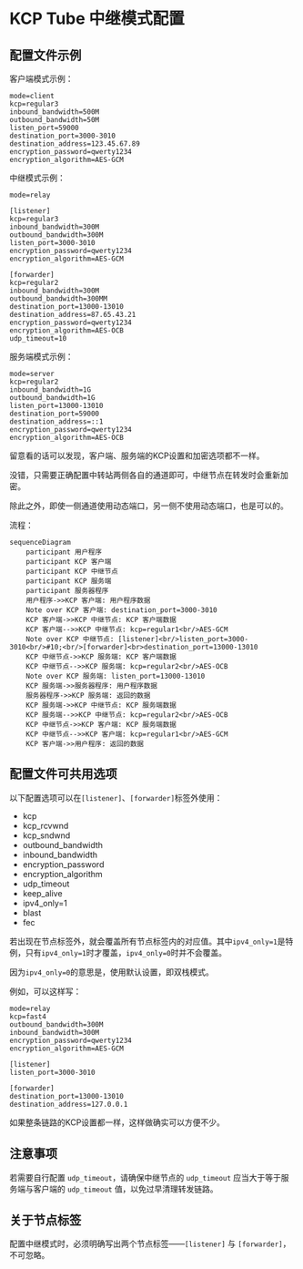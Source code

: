 # KCP Tube 中继模式配置

## 配置文件示例

客户端模式示例：
```
mode=client
kcp=regular3
inbound_bandwidth=500M
outbound_bandwidth=50M
listen_port=59000
destination_port=3000-3010
destination_address=123.45.67.89
encryption_password=qwerty1234
encryption_algorithm=AES-GCM
```

中继模式示例：
```
mode=relay

[listener]
kcp=regular3
inbound_bandwidth=300M
outbound_bandwidth=300M
listen_port=3000-3010
encryption_password=qwerty1234
encryption_algorithm=AES-GCM

[forwarder]
kcp=regular2
inbound_bandwidth=300M
outbound_bandwidth=300MM
destination_port=13000-13010
destination_address=87.65.43.21
encryption_password=qwerty1234
encryption_algorithm=AES-OCB
udp_timeout=10
```

服务端模式示例：
```
mode=server
kcp=regular2
inbound_bandwidth=1G
outbound_bandwidth=1G
listen_port=13000-13010
destination_port=59000
destination_address=::1
encryption_password=qwerty1234
encryption_algorithm=AES-OCB
```

留意看的话可以发现，客户端、服务端的KCP设置和加密选项都不一样。

没错，只需要正确配置中转站两侧各自的通道即可，中继节点在转发时会重新加密。

除此之外，即使一侧通道使用动态端口，另一侧不使用动态端口，也是可以的。

流程：
```mermaid
sequenceDiagram
    participant 用户程序
    participant KCP 客户端
    participant KCP 中继节点
    participant KCP 服务端
    participant 服务器程序
    用户程序->>KCP 客户端: 用户程序数据
    Note over KCP 客户端: destination_port=3000-3010
    KCP 客户端->>KCP 中继节点: KCP 客户端数据
    KCP 客户端-->>KCP 中继节点: kcp=regular1<br/>AES-GCM
    Note over KCP 中继节点: [listener]<br/>listen_port=3000-3010<br/>#10;<br/>[forwarder]<br>destination_port=13000-13010
    KCP 中继节点->>KCP 服务端: KCP 客户端数据
    KCP 中继节点-->>KCP 服务端: kcp=regular2<br/>AES-OCB
    Note over KCP 服务端: listen_port=13000-13010
    KCP 服务端->>服务器程序: 用户程序数据
    服务器程序->>KCP 服务端: 返回的数据
    KCP 服务端->>KCP 中继节点: KCP 服务端数据
    KCP 服务端-->>KCP 中继节点: kcp=regular2<br/>AES-OCB
    KCP 中继节点->>KCP 客户端: KCP 服务端数据
    KCP 中继节点-->>KCP 客户端: kcp=regular1<br/>AES-GCM
    KCP 客户端->>用户程序: 返回的数据
```

## 配置文件可共用选项

以下配置选项可以在`[listener]`、`[forwarder]`标签外使用：
- kcp
- kcp_rcvwnd
- kcp_sndwnd
- outbound_bandwidth
- inbound_bandwidth
- encryption_password
- encryption_algorithm
- udp_timeout
- keep_alive
- ipv4_only=1
- blast
- fec

若出现在节点标签外，就会覆盖所有节点标签内的对应值。其中`ipv4_only=1`是特例，只有`ipv4_only=1`时才覆盖，`ipv4_only=0`时并不会覆盖。

因为`ipv4_only=0`的意思是，使用默认设置，即双栈模式。

例如，可以这样写：
```
mode=relay
kcp=fast4
outbound_bandwidth=300M
inbound_bandwidth=300M
encryption_password=qwerty1234
encryption_algorithm=AES-GCM

[listener]
listen_port=3000-3010

[forwarder]
destination_port=13000-13010
destination_address=127.0.0.1
```

如果整条链路的KCP设置都一样，这样做确实可以方便不少。

## 注意事项
若需要自行配置 `udp_timeout`，请确保中继节点的 `udp_timeout` 应当大于等于服务端与客户端的 `udp_timeout` 值，以免过早清理转发链路。

## 关于节点标签
配置中继模式时，必须明确写出两个节点标签——`[listener]` 与 `[forwarder]`，不可忽略。